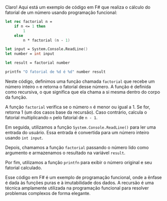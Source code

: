 Claro! Aqui está um exemplo de código em F# que realiza o cálculo do fatorial de um número usando programação funcional:

```fsharp
let rec factorial n =
    if n <= 1 then
        1
    else
        n * factorial (n - 1)

let input = System.Console.ReadLine()
let number = int input

let result = factorial number

printfn "O fatorial de %d é %d" number result
```

Neste código, definimos uma função chamada `factorial` que recebe um número inteiro `n` e retorna o fatorial desse número. A função é definida como recursiva, o que significa que ela chama a si mesma dentro do corpo da função.

A função `factorial` verifica se o número `n` é menor ou igual a 1. Se for, retorna 1 (um dos casos base da recursão). Caso contrário, calcula o fatorial multiplicando `n` pelo fatorial de `n - 1`.

Em seguida, utilizamos a função `System.Console.ReadLine()` para ler uma entrada do usuário. Essa entrada é convertida para um número inteiro usando `int input`.

Depois, chamamos a função `factorial` passando o número lido como argumento e armazenamos o resultado na variável `result`.

Por fim, utilizamos a função `printfn` para exibir o número original e seu fatorial calculado.

Esse código em F# é um exemplo de programação funcional, onde a ênfase é dada às funções puras e à imutabilidade dos dados. A recursão é uma técnica amplamente utilizada na programação funcional para resolver problemas complexos de forma elegante.
